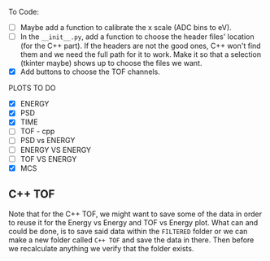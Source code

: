 To Code:
* [ ] Maybe add a function to calibrate the x scale (ADC bins to eV).
* [ ] In the `__init__.py`, add a function to choose the header files' location (for the C++ part). If the headers are not the good ones, C++ won't find them and we need the full path for it to work. Make it so that a selection (tkinter maybe) shows up to choose the files we want. 
* [X] Add buttons to choose the TOF channels.

PLOTS TO DO

* [X] ENERGY
* [X] PSD
* [X] TIME
* [ ] TOF - cpp
* [ ] PSD vs ENERGY
* [ ] ENERGY VS ENERGY
* [ ] TOF VS ENERGY
* [X] MCS

## C++ TOF
Note that for the C++ TOF, we might want to save some of the data in order to reuse it for the Energy vs Energy and TOF vs Energy plot. What can and could be done, is to save said data within the `FILTERED` folder or we can make a new folder called `C++ TOF` and save the data in there. Then before we recalculate anything we verify that the folder exists.